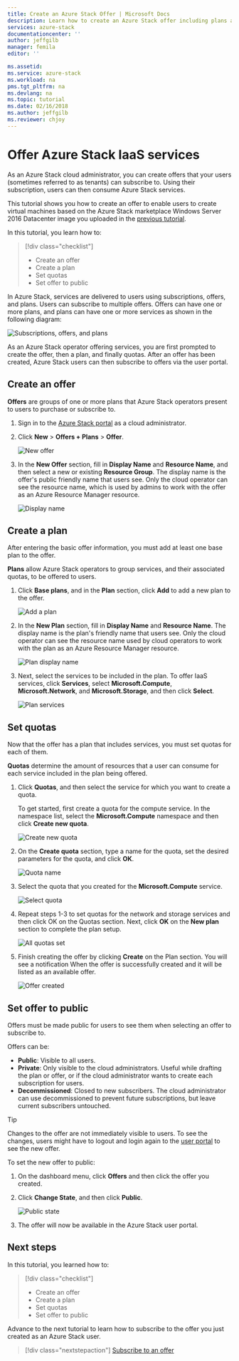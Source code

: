 ```yaml
---
title: Create an Azure Stack Offer | Microsoft Docs
description: Learn how to create an Azure Stack offer including plans and quotas. 
services: azure-stack
documentationcenter: ''
author: jeffgilb
manager: femila
editor: ''

ms.assetid: 
ms.service: azure-stack
ms.workload: na
pms.tgt_pltfrm: na
ms.devlang: na
ms.topic: tutorial
ms.date: 02/16/2018
ms.author: jeffgilb
ms.reviewer: chjoy
---
```


# Offer Azure Stack IaaS services
As an Azure Stack cloud administrator, you can create offers that your users (sometimes referred to as tenants) can subscribe to. Using their subscription, users can then consume Azure Stack services.

This tutorial shows you how to create an offer to enable users to create virtual machines based on the Azure Stack marketplace Windows Server 2016 Datacenter image you uploaded in the [previous tutorial](asdk-marketplace-item.md).

In this tutorial, you learn how to:

> [!div class="checklist"]
> * Create an offer
> * Create a plan
> * Set quotas
> * Set offer to public

In Azure Stack, services are delivered to users using subscriptions, offers, and plans. Users can subscribe to multiple offers. Offers can have one or more plans, and plans can have one or more services as shown in the following diagram:

![Subscriptions, offers, and plans](media/asdk-offer-services/sop.png)

As an Azure Stack operator offering services, you are first prompted to create the offer, then a plan, and finally quotas. After an offer has been created, Azure Stack users can then subscribe to offers via the user portal.

## Create an offer
**Offers** are groups of one or more plans that Azure Stack operators present to users to purchase or subscribe to.

1. Sign in to the [Azure Stack portal](https://adminportal.local.azurestack.external) as a cloud administrator.

2. Click **New** > **Offers + Plans** > **Offer**.

   ![New offer](media/asdk-offer-services/new-offer.png)

2. In the **New Offer** section, fill in **Display Name** and **Resource Name**, and then select a new or existing **Resource Group**. The display name is the offer's public friendly name that users see. Only the cloud operator can see the resource name, which is used by admins to work with the offer as an Azure Resource Manager resource.

   ![Display name](media/asdk-offer-services/offer-display-name.png)


## Create a plan
After entering the basic offer information, you must add at least one base plan to the offer. 

**Plans** allow Azure Stack operators to group services, and their associated quotas, to be offered to users.

1. Click **Base plans**, and in the **Plan** section, click **Add** to add a new plan to the offer.

   ![Add a plan](media/asdk-offer-services/new-plan.png)

2. In the **New Plan** section, fill in **Display Name** and **Resource Name**. The display name is the plan's friendly name that users see. Only the cloud operator can see the resource name used by cloud operators to work with the plan as an Azure Resource Manager resource.

   ![Plan display name](media/asdk-offer-services/plan-display-name.png)

3. Next, select the services to be included in the plan. To offer IaaS services, click **Services**, select **Microsoft.Compute**, **Microsoft.Network**, and **Microsoft.Storage**, and then click **Select**.

   ![Plan services](media/asdk-offer-services/select-services.png)


## Set quotas
Now that the offer has a plan that includes services, you must set quotas for each of them. 

**Quotas** determine the amount of resources that a user can consume for each service included in the plan being offered.

1. Click **Quotas**, and then select the service for which you want to create a quota. 

   To get started, first create a quota for the compute service. In the namespace list, select the **Microsoft.Compute** namespace and then click **Create new quota**.
   
   ![Create new quota](media/asdk-offer-services/create-quota.png)

2. On the **Create quota** section, type a name for the quota, set the desired parameters for the quota, and click **OK**.

   ![Quota name](media/asdk-offer-services/quota-properties.png)

3. Select the quota that you created for the **Microsoft.Compute** service.

   ![Select quota](media/asdk-offer-services/set-quota.png)

4. Repeat steps 1-3 to set quotas for the network and storage services and then click OK on the Quotas section. Next, click **OK** on the **New plan** section to complete the plan setup. 

   ![All quotas set](media/asdk-offer-services/all-quotas-set.png)

5. Finish creating the offer by clicking **Create** on the Plan section. You will see a notification When the offer is successfully created and it will be listed as an available offer.

   ![Offer created](media/asdk-offer-services/offer-complete.png)

## Set offer to public
Offers must be made public for users to see them when selecting an offer to subscribe to. 

Offers can be:
- **Public**: Visible to all users.
- **Private**: Only visible to the cloud administrators. Useful while drafting the plan or offer, or if the cloud administrator wants to create each subscription for users.
- **Decommissioned**: Closed to new subscribers. The cloud administrator can use decommissioned to prevent future subscriptions, but leave current subscribers untouched.

> [!TIP]
> Changes to the offer are not immediately visible to users. To see the changes, users might have to logout and login again to the [user portal](https://portal.local.azurestack.external) to see the new offer.

To set the new offer to public: 

1. On the dashboard menu, click **Offers** and then click the offer you created.

2. Click **Change State**, and then click **Public**.

   ![Public state](media/asdk-offer-services/set-public.png)

3. The offer will now be available in the Azure Stack user portal.

## Next steps

In this tutorial, you learned how to:

> [!div class="checklist"]
> * Create an offer
> * Create a plan
> * Set quotas
> * Set offer to public

Advance to the next tutorial to learn how to subscribe to the offer you just created as an Azure Stack user.

> [!div class="nextstepaction"]
> [Subscribe to an offer](asdk-subscribe-services.md)